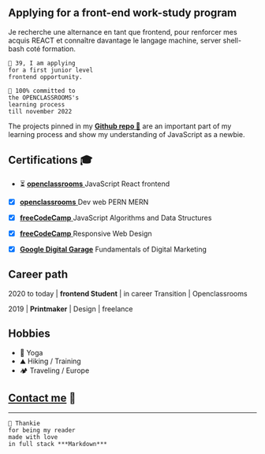 <!-- # cheapskatePortfolio -->


<!-- ![ID](./Picture/github2.png "Portrait, pixelArt") -->

<!-- ![ID](./Picture/heroQRSun-1.png "Skills, Front-end REACT") -->

## Applying for a front-end work-study program

Je recherche une alternance en tant que frontend, pour renforcer mes acquis REACT et connaître davantage le langage machine, server shell-bash coté formation.

    👨 39, I am applying
    for a first junior level
    frontend opportunity.

    🌱 100% committed to
    the OPENCLASSROOMS's
    learning process
    till november 2022



The projects pinned in my [**Github repo 📑**](https://github.com/git504) are an important part of my learning process and show my understanding of JavaScript as a newbie.

## Certifications 🎓

- ⏳ [**openclassrooms** ](https://www.francecompetences.fr/recherche/rncp/35976/) JavaScript React frontend
- [x] [**openclassrooms** ](https://www.francecompetences.fr/recherche/rncp/32173/) Dev web PERN MERN

- [x] [**freeCodeCamp** ](https://www.freecodecamp.org/certification/git504/javascript-algorithms-and-data-structures) JavaScript Algorithms and Data Structures
- [x] [**freeCodeCamp** ](https://www.freecodecamp.org/certification/git504/responsive-web-design) Responsive Web Design
- [x] [**Google Digital Garage**](https://github.com/git504/git504/blob/main/Developer%20Certification/Google%20garage%20Marketing.pdf) Fundamentals of Digital Marketing

## Career path

2020 to today | **frontend Student** | in career Transition | Openclassrooms

2019 | **Printmaker** | Design | freelance

## Hobbies

- 🧘 Yoga
- ⛰️ Hiking / Training
- 🏕️ Traveling / Europe


## [Contact me](https://github.com/git504/cheapskatePortfolio/blob/main/contact.md) 💬

---

    🙏 Thankie
    for being my reader
    made with love
    in full stack ***Markdown***

<!-- ![ID](./Picture/qrcode_git504.github.iominiFOTO.png "QR, portfolio") -->

